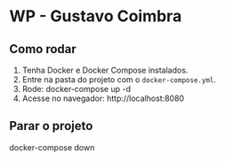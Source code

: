 # WP - Gustavo Coimbra

## Como rodar

1. Tenha Docker e Docker Compose instalados.
2. Entre na pasta do projeto com o `docker-compose.yml`.
3. Rode:
   docker-compose up -d
4. Acesse no navegador:
   http://localhost:8080

## Parar o projeto

docker-compose down
